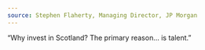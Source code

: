 ```yaml
---
source: Stephen Flaherty, Managing Director, JP Morgan
---
```

“Why invest in Scotland? The primary reason... is talent.”
